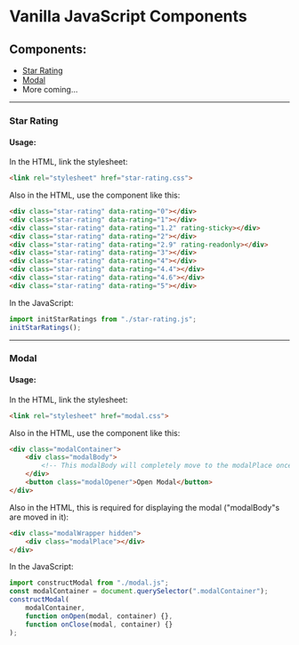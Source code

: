 # Vanilla JavaScript Components

## Components:
- [Star Rating](#star-rating)
- [Modal](#modal)
- More coming...

---

### __Star Rating__
#### __Usage:__

In the HTML, link the stylesheet:
```html
<link rel="stylesheet" href="star-rating.css">
```

Also in the HTML, use the component like this:
```html
<div class="star-rating" data-rating="0"></div>
<div class="star-rating" data-rating="1"></div>
<div class="star-rating" data-rating="1.2" rating-sticky></div>
<div class="star-rating" data-rating="2"></div>
<div class="star-rating" data-rating="2.9" rating-readonly></div>
<div class="star-rating" data-rating="3"></div>
<div class="star-rating" data-rating="4"></div>
<div class="star-rating" data-rating="4.4"></div>
<div class="star-rating" data-rating="4.6"></div>
<div class="star-rating" data-rating="5"></div>
```

In the JavaScript:
```js
import initStarRatings from "./star-rating.js";
initStarRatings();
```

---

### __Modal__
#### __Usage:__

In the HTML, link the stylesheet:
```html
<link rel="stylesheet" href="modal.css">
```

Also in the HTML, use the component like this:
```html
<div class="modalContainer">
    <div class="modalBody">
        <!-- This modalBody will completely move to the modalPlace once the modal is opened using the below modalOpener button -->
    </div>
    <button class="modalOpener">Open Modal</button>
</div>
```

Also in the HTML, this is required for displaying the modal ("modalBody"s are moved in it):
```html
<div class="modalWrapper hidden">
    <div class="modalPlace"></div>
</div>
```

In the JavaScript:
```js
import constructModal from "./modal.js";
const modalContainer = document.querySelector(".modalContainer");
constructModal(
    modalContainer,
    function onOpen(modal, container) {},
    function onClose(modal, container) {}
);
```
